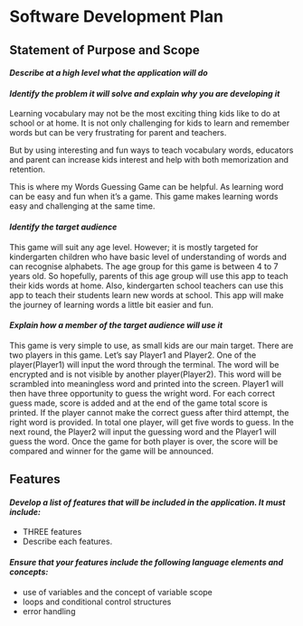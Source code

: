 # **Software Development Plan** #

## **Statement of Purpose and Scope**


#### ***Describe at a high level what the application will do***


#### ***Identify the problem it will solve and explain why you are developing it***   
Learning vocabulary may not be the most exciting thing kids like to do at school or at home. It is not only challenging for kids to learn and remember words but can be very frustrating for parent and teachers.

But by using interesting and fun ways to teach vocabulary words, educators and parent can increase kids interest and help with both memorization and retention.

This is where my Words Guessing Game can be helpful. As learning word can be easy and fun when it’s a game. This game makes learning words easy and challenging at the same time.


####  ***Identify the target audience***
This game will suit any age level. However; it is mostly targeted for kindergarten children who have basic level of understanding of words and can recognise alphabets. The age group for this game is between 4 to 7 years old. So hopefully, parents of this age group will use this app to teach their kids words at home. Also, kindergarten school teachers can use this app to teach their students learn new words at school. This app will make the journey of learning words a little bit easier and fun.


#### ***Explain how a member of the target audience will use it***
This game is very simple to use, as small kids are our main target. There are two players in this game. Let’s say Player1 and Player2. One of the player(Player1) will input the word through the terminal. The word will be encrypted and is not visible by another player(Player2). This word will be scrambled into meaningless word and printed into the screen. Player1 will then have three opportunity to guess the wright word. For each correct guess made, score is added and at the end of the game total score is printed. If the player cannot make the correct guess after third attempt, the right word is provided. In total one player, will get five words to guess. In the next round, the Player2 will input the guessing word and the Player1 will guess the word. Once the game for both player is over, the score will be compared and winner for the game will be announced.


## **Features**

#### ***Develop a list of features that will be included in the application. It must include:***
   - THREE features 
   - Describe each features.

   #### ***Ensure that your features include the following language elements and concepts:***
   - use of variables and the concept of variable scope
   - loops and conditional control structures
   - error handling


    